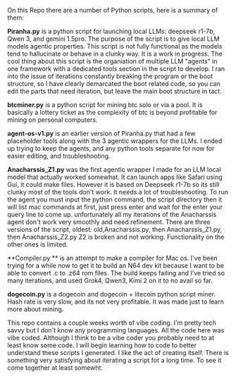 On this Repo there are a number of Python scripts, here is a summary of them:

**Piranha.py** is a python script for launching local LLMs: deepseek r1-7b, Qwen 3, and gemini 1.5pro.
The purpose of the script is to give local LLM models agentic properties. This script is not fully functional as the models tend to hallucinate or behave in a clunky way. It is a work in progress. 
The cool thing about this script is the organiation of multiple LLM "agents" in one framework with a dedicated tools section in the script to develop. 
I ran into the issue of iterations constantly breaking the program or the boot structure, so I have clearly demarcated the boot related code, so you can edit the parts that need iteration, but leave the main boot structure in tact. 


**btcminer.py** is a python script for mining btc solo or via a pool. It is basically a lottery ticket as the complexity of btc 
is beyond profitable for mining on personal computers. 


**agent-os-v1.py** is an earlier version of Piranha.py that had a few placeholder tools along with the 3 agentic wrappers for the LLMs.
I ended up trying to keep the agents, and any python tools separate for now for easier editing, and troubleshooting. 


**Anacharssis_Z1.py** was the first agentic wrapper I made for an LLM local model that actually worked somewhat.
It can launch apps like Safari using Gui, it could make files. However it is based on Deepseek r1-7b so its still clunky
most of the tools don't work. It needs a lot of troubleshooting. To run the agent you must input the python command, the script directory
then it will list mac commands at first, just press enter and wait for the enter your query line to come up. 
unfortunately all my iterations of the Anacharssis agent don't work very smoothly and need refinement. 
There are three versions of the script, oldest: old,Anacharssis.py, then Anacharssis_Z1.py, then Anacharssis_Z2.py
Z2 is broken and not working. Functionality on the other ones is limited. 


**Compiler.py ** is an attempt to make a compiler for Mac os. I've been trying for a while now to get it to build an N64 dev kit
because I want to be able to convert .c to .z64 rom files. The build keeps failing and I've tried so many iterations,
and used Grok4, Qwen3, Kimi 2 on it to no avail so far. 


**dogecoin.py** is a dogecoin and dogecoin + litecoin python script miner. Hash rate is very slow, and its not very profitable. 
It was made just to learn more about mining. 


This repo contains a couple weeks worth of vibe coding. I'm pretty tech savvy but I don't know any programming languages. 
All the code here was vibe coded. Although I think to be a vibe coder you probably need to at least know some code. 
I will begin learning how to code to better understand these scripts I generated. I like the act of creating itself. 
There is something very satisfying about iterating a script for a long time. To see it come together at least somewht. 


